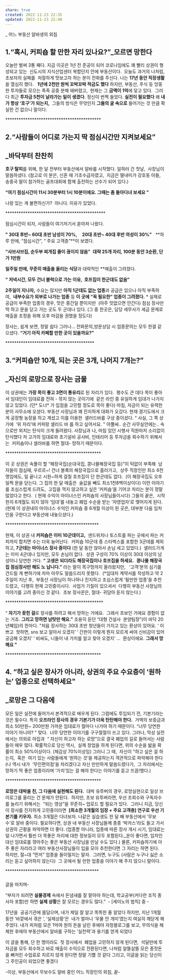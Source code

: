 ```yaml
---
share: true
created: 2022-11-23 22:35
updated: 2022-11-23 22:40
---
```



\_ 어느 부동산 알바생의 외침

## 1.“혹시, 커피숍 할 만한 자리 있나요?”\_모르면 망한다

오늘만 벌써 3통 째다.
지금 이곳은 1년 전 준공이 되어 코로나임에도 꽤 빨리 상권이 형성되고 있는 
신도시의 지식산업센터 복합단지 안에 부동산이다. 
오늘도 과거의 나처럼,초보자의 실패를  처절하게 맛보고자 하는 분이 전화를 주신다.
나는 **17년 동안 직장생활**을 열심히 했다.  
**1년에 2천만 원씩 꼬박꼬박 적금도 했다**
하지만, 부동산, 주식 등 엉뚱한 투자들로 모으는 족족 공중 분해 돼버렸고, 
현재는 그 **금액이 1억**에 닿고 있다.  그러다 최근 **투자금 5천이 날라가는 일이 생겼다.**
정신이 번쩍 들었다.
**실전이 필요했다** 왜 **내가 항상 ‘호구’가 되는지,** 
그들의 방식은 무엇인지 **그들의 굴 속으로** 들어가는 것 만큼 확실한 건 없으니 말이다.

\*\*\*\*\*\*\*\*\*\*\*\*\*\*\*\*\*\*\*\*\*\*\*\*\*\*\*\*\*\*\*\*\*\*\*\*\*\*\*\*\*\*\*

## 2.“사람들이 어디로 가는지 딱 점심시간만 지켜보세요”

## \_바닥부터 찬찬히

**호구 탈피**를 위해, 한 달 전부터 부동산에서 알바를 시작했다.
일하러 간 첫날,  사장님이 말씀하셨다.
(참고로 이 분은, 신혼 때 기초수급자였고, 
지금은 딸내미가 강호동 아들, 송종국 딸이 참가하는 골프대회에 함께 출전하는 선수가 되어 있다.)

**“여기 점심시간이 11시 30분부터 1시 10분이에요. 그때는 좀 돌아다녀 보세요 ”** 

나랑 있는 게 불편하신가? 
아니다. 이유가 있었다. 

\*\*\*\*\*\*\*\*\*\*\*\*\*\*\*\*\*\*\*\*\*\*\*\*\*\*\*\*\*\*\*\*\*\*\*\*\*\*\*\*\*\*\*\*\*

점심시간이 되자, 사람들이 여기저기서 쏟아져 나왔다.

**" 30대 후반~ 60대 초반 남성이 70%,**  
 **20대 초반~ 40대 후반 여성이 30%"**
 
**하루 만에, “점심시간”, “ 주요 고객층”**이 보였다.

**“샤브샤브집, 순두부 찌개집 줄이 끊이지 않음”** 
**대략 25개 자리, 100분 동안 3순환, 단가 1만원** 

**일주일 만에, 꾸준히 매출을 올리는 식당**과 대략적인 **매출이 그려졌다.

**“ 저녁시간, 모두 건너 블럭으로 가는 이유,  호프집이 한군데도 없음”**

**2주일이 지나자,** 수요는 많지만 **아직 1군데도 없는 업종**과 공급은 있으나 아직 부족하여, 
**내부수요가 외부로 나가는 업종** 등 **이 곳에 “꼭 필요한” 업종이 그려졌다.**
\* 실제로 공급이 부족한 업종의 경우, 맛은 중간일 뿐이지만 
(아주 맛없으면 안간다) 점심 장사만 딱 하고 문을 닫고 가는 곳도 두 군데나 있다.
(그 중 한곳은, 담당 세무사가 세금 문제로 매출을 조정을 위해 오후 마감을 권했을 정도다)

장사는, 쉽게 보면, 정말 쉽다 그러나…
전화문의,방문상담 시 업종문의는 모두 한결 같으셨다.
**“거기 아직 카페할 만한 곳이 있을까요?”**

\*\*\*\*\*\*\*\*\*\*\*\*\*\*\*\*\*\*\*\*\*\*\*\*\*\*\*\*\*\*\*\*\*\*\*\*\*\*\*\*

## 3.“커피숍만 10개, 되는 곳은 3개, 나머지 7개는?”

## \_자신의 로망으로 장사는 금물

이 상권에는 **가장 목이 좋고 3면이 통유리**로 된 자리가 있다. 
평수도 큰 데다 목이 좋아서 임대인이 임대료를 전혀 - 깎지 않는 곳이기에 
같은 라인 중 유일하게 임대가 나가지 않고 있었다. 
(던\* 도너\* 가 입점을 고민할 정도로 목이 좋다)
마침, 자금이 되는 유력한 분이 사무소에 오셨다. 부동산 사장님과 꽤 진지하게 대화가 오갔다.
현재 경기도에서 크게 공장형 농장을 하고 계셨고 이를 이용한  샐러드바를 구상 중이셨다.
“ 사실, 그 쪽 상가에  ‘위 자리’에 커피랑 샐러드 바 를 하고 싶어서요. "
아뿔싸..
순간 사무실안에는.. 속으로만 외치는 탄식이 크게 들려왔다.
사장님과 나, 마침 있던 시행사 직원마저 소리없이 탄식했다
저 고가의 임대료와 초기설비 공사비, 인테리어 등 투자금을 회수하기 위해서는 
커피숍이나 샐러바를 하면 절대- 망하기 때문이다.

\*\*\*\*\*\*\*\*\*\*\*\*\*\*\*\*\*\*\*\*\*\*\*\*\*\*\*\*\*\*\*\*\*\*\*\*\*\*\*\*\*\*\*

이 곳 상권은 속풀이 할 “해장국집(순대국집, 콩나물해장국집 등)”이 턱없이 부족해
 남자들이 점심때, 우르르~! 건너 블록의 해장국집으로 흘러가고, 
상주 직장인만 최소 6천 명임에도, 일 끝나고 시원~하게 걸칠 호프집이 단 한군데도 없다. 
(이 해장국집도 오후 일찍 문을 닫는다. 그 집의 한 달 매출은  술값을 빼도 최소1천8백이상이다)
이런 이야기를 조심스럽게 드려도, 
고집을 꺽지 않고하고 싶은 ‘커피숍’을 기어코 차리는 분이 정말 많았다고 한다. 
( 현재 수익이 마이너스인 커피숍의 사장님들이시다)
그들의 끝은, 
시작한지 6개월도 되지 않아 ‘임대’를 내놓고 폐업 수순을 받는 ‘자영업자’로 맺어지게 된다. 
(현재 이 상권내의 마이너스 수익인 커피숍 중 6개월 이상이 된 곳은, 대부분 다음 임차인을 구한다고 부동산에 내놓으셨다.)

\*\*\*\*\*\*\*\*\*\*\*\*\*\*\*\*\*\*\*\*\*\*\*\*\*\*\*\*\*\*\*\*\*\*\*\*\*\*\*\*\*\*

현재, 이 상권 내 **커피숍은 이미 10군데이고,** 
샌드위치나 토스트를 파는 곳에서 파는 커피까지 합치면 수는 더욱 늘어난다. 
커피숍 10군데 중 스타벅스를 포함한 3군데를 제외하고, **7군데는 마이너스 장사 중이다**
(한 달 동안 앉아서 손님 세고 있었다.) 
샐러드가게는 이미 4군데나 있지만, 모두 손님이 없다. 
상권 구성이 70% 이상이 30대 이상의 남성이니 당연한 거다.
**“ 고생은 되더라도 해장국집이나 호프집을 하세요.** 
**콩나물 해장국집 점심장사만 해도 노 납니다.”**
라는 말이 목구멍까지 올라왔지만,  
‘고객’분의 심기를 건드릴 게 뻔하기에 차마 아무도 말씀드리지 못했다. 
(\*임대차 계약서를 작성하고 약 2주일이 지난 후, 
부동산 사장님이 하나하나 진지하고 조심스럽게 ‘될만한 업종’을 추천드렸고, 
다행히 현재 고민중이시다. 
사업가 기질이 있으셔서  다행히 부동산 사장님의 이야기를 고려 중이신 것 같다. 
초보 장사꾼은, 절대- 귀담아 듣지 않는다.)

\*\*\*\*\*\*\*\*\*\*\*\*\*\*\*\*\*\*\*\*\*\*\*\*\*\*\*\*\*\*\*\*\*\*\*\*\*\*\*\*\*\*\*\*

“ **자기가 꽂힌 걸**로 장사를 하려고 해서 망하는 거에요. 
그래서 초보인 거에요 경험이 없는 거죠. **그리고 망하면 남탓만 해요.”**
조용히 듣던 “대형 건설사  분양팀장”(이 바닥 20년째임)의 한마디.
"처음 장사하는 30대 초반 청년들이 가지고 있는 환상이 있어요.
‘ 이쁘고  핫하면, sns 보고 알아서 오겠지’
‘ 간판이 이렇게 뭔지 모르게 써야 신비감이 있어 궁금해 오겠지’
‘ 비싸도, 니들이 내 가치를 알고 찾아 오겠지’ … 
환상이에요. **그래서 망해요 "**

\*\*\*\*\*\*\*\*\*\*\*\*\*\*\*\*\*\*\*\*\*\*\*\*\*\*\*\*\*\*\*\*\*\*\*\*\*\*\*\*\*\*\*

## 4\. “하고 싶은 장사가 아니라, 상권의 주요 수요층이 ‘원하는’ 업종으로 선택하세요"

## \_로망은 그 다음에

모든 일은 실전에 들어가서 본격적으로 배우게 된다.
그럼에도 투입되기 전, 기본기라는 것은 필수다.
특히 **오프라인 장사의 경우 기본기가 더욱 탄탄해야 한다.** 
거액의 보증금과 최소 50만원~ 200만원 가까운 임대료가 월마다 나가야 하기 때문이다.
“너무 당연한 이야기 아니야? "
맞다. 
너무 당연한 이야기를 구구절절이 쓰고 있다.
그러나, 막상 실전에서는 의외로 아집과 
“ 자신이 하고자 하는 로망”으로 결국 폐업의 길로 들어서는 사람들이 매우 많다.
확률적으로 당신 역시, 
실제 창업을 하게 된다면, 위의 수순을 밟을 확률이 최소 50%이상이다. (체감상 70%이상임)
그러니 그 때, 
자신이 "하고 싶은 걸 하는지, 
혹은 
여기 있는 사람들에게 ‘원하는 것’을 제공하는지 객관적으로 파악해야 한다
(나 역시 내가  ‘무인편의점’을 차리겠다고 자신 만만하게 말씀드렸다가, 
그 자리에서는 망하기 딱 좋은 업종이라며 ‘가치’있는 걸 해야 한다는 이야기를 듣고 뜨끔!했다.)

\*\*\*\*\*\*\*\*\*\*\*\*\*\*\*\*\*\*\*\*\*\*\*\*\*\*\*\*\*\*\*\*\*\*\*\*\*\*\*\*\*\*\*

**로망은 대박을 친, 그 다음에 실현해도 된다.** 
대박 유투버의 경우, 로망실현으로 일상 브이로그를 올리는 건 문제가 안된다.
 하지만, 초보 유투버라면, 우선 조회수와 구독자수를 늘리기 위해서는 
“되는 영상”을 꾸준히~ 업로드 할 필요가 있다. 
그러니 지금, 당신이 장사를 진지하게 고민중이라면 
**\[최소한 3개월의 임장 + 주요 고객층\] 연구로 우선 기본기를 키우자.**
최소 3개월은 다녀보자. 나같은 실습생도 한 달 째 부동산에서 ‘무보수’로 알바 중이다.
필요하다면, 상권 내 부동산 사장님들께 종종 ‘박카스’라도 들고 가서 상권의 근황을 파악하면 더 좋다.
(업종뿐 아니라, 업종에 따른 장사 개시 시기, 임대료는 덜 나가면서 훨씬 더 목좋은 자리에 대한 정보등이 모두 포함된다.\_운이 좋다면, 임차인 대신 임대료를 깎아주는 좋은 부동산 사장님을 만날 수도 있다.)
물론, 커피숍하기에 아주 좋은 자리라고 여러 부동산사장님들이 입을 모아 추천한다면 그 자리는 하면 된다. 
하지만, 절~대 “먼저” 업종을 들이밀지는 말자. 
그러면, 누구도 (사람은 누구나 싫은 소리는 듣고 싶어하지 않는다) 
그 곳에서 될 만한 업종을 이야기 해 주지 않으니 말이다.

\*\*\*\*\*\*\*\*\*\*\*\*\*\*\*\*\*\*\*\*\*\*\*\*\*\*\*\*\*\*\*\*\*\*\*\*\*\*\*\*\*\*

###   
글을 마치며-

“부자가 되려면 **실물경제** 속에서 돈냄새를 잘 맡아야 하는데,
학교공부(커다란 조직 종사자 포함)만 하면 **실제 상황**은 잘 모르는 경우도 많다.” 
\- \[세이노의 법칙\] 중 -

17년을  공공기관에 몸담으며, 내가 제일 잘 알고 똑똑한 줄 알았다
하지만, 지난 1개월 동안 ‘바깥에서 겪은 ’, ‘실제상황’은 
내가 얼마나 ‘우물 안 개미’였는지 여실히 깨닫게 해 주었다.
내가 피처럼 모은 1억여 원의 돈을 날린 후에야
자청블로그를 보고, 무의식을 해체한 후에야
부동산에서 알바를 구하는 ‘실천력’과 용기를 얻게 되었다

이 글을 통해, 단 한 명이라도 
첫 장사에서  폐업을 고민하지 않게 된다면, 
석달만에 투자금을 모두 회수하고
바로 매출이 수익으로 전환된다면,
나처럼 알뜰살뜰 모은 종잣돈을
뼈저린 수업료로 치르지 않게 된다면
정말 기쁠 것 같다
그리고, 이글을 읽는 당신이 
그 주인공이 되었으면 좋겠다

\-이상, 부동산에서 무보수도 알바 중인 어느 직장인의 외침, 끝-